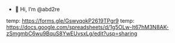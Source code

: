 - 👋 Hi, I’m @abd2re

temp: https://forms.gle/GswyqokP2619TPgr9
temp: https://docs.google.com/spreadsheets/d/1g5OLw-lt67hM3N8AK-zSmgmbC6wu9BquS8YwEUvsxLg/edit?usp=sharing
